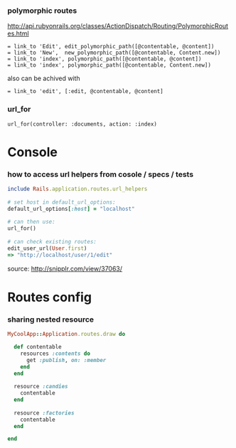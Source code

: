 ### polymorphic routes

http://api.rubyonrails.org/classes/ActionDispatch/Routing/PolymorphicRoutes.html


    = link_to 'Edit', edit_polymorphic_path([@contentable, @content])
    = link_to 'New',  new_polymorphic_path([@contentable, Content.new])
    = link_to 'index', polymorphic_path([@contentable, @content])
    = link_to 'index', polymorphic_path([@contentable, Content.new])

also can be achived with 

    = link_to 'edit', [:edit, @contentable, @content]


### url_for

    url_for(controller: :documents, action: :index)


# Console

### how to access url helpers from cosole / specs / tests

```ruby
include Rails.application.routes.url_helpers
     
# set host in default_url_options:
default_url_options[:host] = "localhost"
     
# can then use:
url_for()
     
# can check existing routes:
edit_user_url(User.first)
=> "http://localhost/user/1/edit"
```

source: http://snipplr.com/view/37063/

# Routes config

### sharing nested resource

```ruby
MyCoolApp::Application.routes.draw do

  def contentable
    resources :contents do
      get :publish, on: :member
    end
  end
  
  resource :candies
    contentable
  end
  
  resource :factories
    contentable 
  end

end
```
